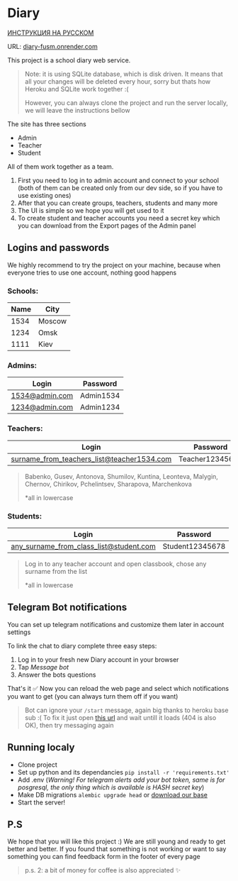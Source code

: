 # Diary

[ИНСТРУКЦИЯ НА РУССКОМ][ru]

URL: [diary-fusm.onrender.com][diary]

This project is a school diary web service. 

> Note: it is using SQLite database, which is disk driven. It means that all your changes will be deleted every hour, sorry but thats how Heroku and SQLite work together :(
>
> However, you can always clone the project and run the server locally, we will leave the instructions bellow


The site has three sections
- Admin
- Teacher
- Student

All of them work together as a team. 

1) First you need to log in to admin account and connect to your school (both of them can be created only from our dev side, so if you have to use existing ones)
2) After that you can create groups, teachers, students and many more
3) The UI is simple so we hope you will get used to it
4) To create student and teacher accounts you need a secret key which you can download from the Export pages of the Admin panel


## Logins and passwords

We highly recommend to try the project on your machine, because when everyone tries to use one account, nothing good happens 

### Schools:

Name | City
---- | ----
1534 | Moscow
1234 | Omsk
1111 | Kiev

### Admins: 
Login | Password
---- | ----
1534@admin.com | Admin1534
1234@admin.com | Admin1234

### Teachers:
Login | Password
---- | ----
surname_from_teachers_list@teacher1534.com | Teacher12345678

> Babenko, Gusev, Antonova, Shumilov, Kuntina, Leonteva, Malygin, Chernov, Chirikov, Pchelintsev, Sharapova, Marchenkova
> 
> *all in lowercase

###  Students: 
Login | Password
---- | ----
any_surname_from_class_list@student.com | Student12345678

> Log in to any teacher account and open classbook, chose any surname from the list
>
> *all in lowercase


## Telegram Bot notifications

You can set up telegram notifications and customize them later in account settings

To link the chat to diary complete three easy steps:
1) Log in to your fresh new Diary account in your browser
2) Tap *Message bot*
3) Answer the bots questions

That's it ✅ Now you can reload the web page and select which notifications you want to get (you can always turn them off if you want)

> Bot can ignore your `/start` message, again big thanks to heroku base sub :( To fix it just open [this url][bot] and wait untill it loads (404 is also OK), then try messaging again

## Running localy

- Clone project
- Set up python and its dependancies `pip install -r 'requirements.txt'`
- Add .env (*Warning! For telegram alerts add your bot token, same is for posgresql, the only thing which is available is HASH secret key*)
- Make DB migrations `alembic upgrade head` or [download our base][db]
- Start the server!


## P.S
We hope that you will like this project :) We are still young and ready to get better and better. If you found that something is not working or want to say something you can find feedback form in the footer of every page

>p.s. 2: a bit of money for coffee is also appreciated ✨

[diary]:<https://diary-fusm.onrender.com>
[bot]:<https://diary-telegram.herokuapp.com>
[ru]:<README_RU.md>
[db]:<https://disk.yandex.ru/d/3tiUdF4uz4Xgtw>
